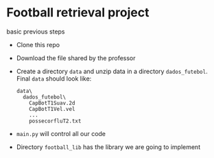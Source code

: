 # Football retrieval project

basic previous steps

* Clone this repo
* Download the file shared by the professor
* Create a directory `data` and unzip data in a directory `dados_futebol`. Final `data` should look like:
  ```
  data\
    dados_futebol\
      CapBotT1Suav.2d
      CapBotT1Vel.vel
      ...
      possecorfluT2.txt
  ```

* `main.py` will control all our code
* Directory `football_lib` has the library we are going to implement